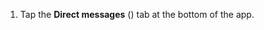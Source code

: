 1. Tap the **Direct messages**
   (<i class="zulip-icon zulip-icon-user mobile-help"></i>) tab at the
   bottom of the app.
